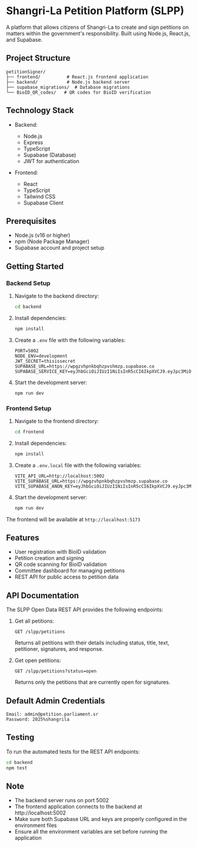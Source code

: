 # Shangri-La Petition Platform (SLPP)

A platform that allows citizens of Shangri-La to create and sign petitions on matters within the government's responsibility. Built using Node.js, React.js, and Supabase.

## Project Structure

```
petitionSigner/
├── frontend/          # React.js frontend application
├── backend/           # Node.js backend server
├── supabase_migrations/  # Database migrations
└── BioID_QR_codes/   # QR codes for BioID verification
```

## Technology Stack

- Backend:
  - Node.js
  - Express
  - TypeScript
  - Supabase (Database)
  - JWT for authentication

- Frontend:
  - React
  - TypeScript
  - Tailwind CSS
  - Supabase Client

## Prerequisites

- Node.js (v16 or higher)
- npm (Node Package Manager)
- Supabase account and project setup

## Getting Started

### Backend Setup

1. Navigate to the backend directory:
   ```bash
   cd backend
   ```

2. Install dependencies:
   ```bash
   npm install
   ```

3. Create a `.env` file with the following variables:
   ```env
   PORT=5002
   NODE_ENV=development
   JWT_SECRET=thisissecret
   SUPABASE_URL=https://wpgzvhpnkbqhzpvshmzp.supabase.co
   SUPABASE_SERVICE_KEY=eyJhbGciOiJIUzI1NiIsInR5cCI6IkpXVCJ9.eyJpc3MiOiJzdXBhYmFzZSIsInJlZiI6IndwZ3p2aHBua2JxaHpwdnNobXpwIiwicm9sZSI6InNlcnZpY2Vfcm9sZSIsImlhdCI6MTczNjI1ODc5NSwiZXhwIjoyMDUxODM0Nzk1fQ.2GOCqofSoyux97D3bhcqdoYdOulLPvHy30xxqZDddvs
   ```

4. Start the development server:
   ```bash
   npm run dev
   ```

### Frontend Setup

1. Navigate to the frontend directory:
   ```bash
   cd frontend
   ```

2. Install dependencies:
   ```bash
   npm install
   ```

3. Create a `.env.local` file with the following variables:
   ```env
   VITE_API_URL=http://localhost:5002
   VITE_SUPABASE_URL=https://wpgzvhpnkbqhzpvshmzp.supabase.co
   VITE_SUPABASE_ANON_KEY=eyJhbGciOiJIUzI1NiIsInR5cCI6IkpXVCJ9.eyJpc3MiOiJzdXBhYmFzZSIsInJlZiI6IndwZ3p2aHBua2JxaHpwdnNobXpwIiwicm9sZSI6ImFub24iLCJpYXQiOjE3MzYyNTg3OTUsImV4cCI6MjA1MTgzNDc5NX0.Ai8TvNxS56NsezjbBaQZJWp_G9kpMYbAYZctwCpAU5c
   ```

4. Start the development server:
   ```bash
   npm run dev
   ```

The frontend will be available at `http://localhost:5173`

## Features

- User registration with BioID validation
- Petition creation and signing
- QR code scanning for BioID validation
- Committee dashboard for managing petitions
- REST API for public access to petition data

## API Documentation

The SLPP Open Data REST API provides the following endpoints:

1. Get all petitions:
   ```
   GET /slpp/petitions
   ```
   Returns all petitions with their details including status, title, text, petitioner, signatures, and response.

2. Get open petitions:
   ```
   GET /slpp/petitions?status=open
   ```
   Returns only the petitions that are currently open for signatures.

## Default Admin Credentials

```
Email: admin@petition.parliament.sr
Password: 2025%shangrila
```

## Testing

To run the automated tests for the REST API endpoints:

```bash
cd backend
npm test
```

## Note

- The backend server runs on port 5002
- The frontend application connects to the backend at http://localhost:5002
- Make sure both Supabase URL and keys are properly configured in the environment files
- Ensure all the environment variables are set before running the application